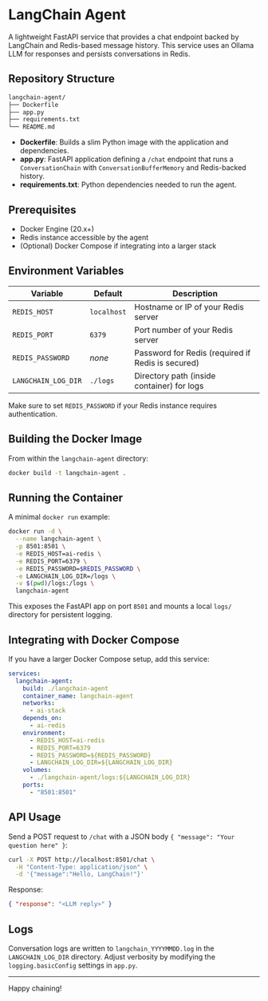 # LangChain Agent

A lightweight FastAPI service that provides a chat endpoint backed by LangChain and Redis-based message history. This service uses an Ollama LLM for responses and persists conversations in Redis.

## Repository Structure

```bash
langchain-agent/
├── Dockerfile
├── app.py
├── requirements.txt
└── README.md
```

- **Dockerfile**: Builds a slim Python image with the application and dependencies.
- **app.py**: FastAPI application defining a `/chat` endpoint that runs a `ConversationChain` with `ConversationBufferMemory` and Redis-backed history.
- **requirements.txt**: Python dependencies needed to run the agent.

## Prerequisites

- Docker Engine (20.x+)
- Redis instance accessible by the agent
- (Optional) Docker Compose if integrating into a larger stack

## Environment Variables

| Variable            | Default       | Description                                       |
|---------------------|---------------|---------------------------------------------------|
| `REDIS_HOST`        | `localhost`   | Hostname or IP of your Redis server               |
| `REDIS_PORT`        | `6379`        | Port number of your Redis server                  |
| `REDIS_PASSWORD`    | _none_        | Password for Redis (required if Redis is secured) |
| `LANGCHAIN_LOG_DIR` | `./logs`      | Directory path (inside container) for logs        |

Make sure to set `REDIS_PASSWORD` if your Redis instance requires authentication.

## Building the Docker Image

From within the `langchain-agent` directory:

```bash
docker build -t langchain-agent .
```

## Running the Container

A minimal `docker run` example:

```bash
docker run -d \
  --name langchain-agent \
  -p 8501:8501 \
  -e REDIS_HOST=ai-redis \
  -e REDIS_PORT=6379 \
  -e REDIS_PASSWORD=$REDIS_PASSWORD \
  -e LANGCHAIN_LOG_DIR=/logs \
  -v $(pwd)/logs:/logs \
  langchain-agent
```

This exposes the FastAPI app on port `8501` and mounts a local `logs/` directory for persistent logging.

## Integrating with Docker Compose

If you have a larger Docker Compose setup, add this service:

```yaml
services:
  langchain-agent:
    build: ./langchain-agent
    container_name: langchain-agent
    networks:
      - ai-stack
    depends_on:
      - ai-redis
    environment:
      - REDIS_HOST=ai-redis
      - REDIS_PORT=6379
      - REDIS_PASSWORD=${REDIS_PASSWORD}
      - LANGCHAIN_LOG_DIR=${LANGCHAIN_LOG_DIR}
    volumes:
      - ./langchain-agent/logs:${LANGCHAIN_LOG_DIR}
    ports:
      - "8501:8501"
```

## API Usage

Send a POST request to `/chat` with a JSON body `{ "message": "Your question here" }`:

```bash
curl -X POST http://localhost:8501/chat \
  -H "Content-Type: application/json" \
  -d '{"message":"Hello, LangChain!"}'
```

Response:

```json
{ "response": "<LLM reply>" }
```


## Logs

Conversation logs are written to `langchain_YYYYMMDD.log` in the `LANGCHAIN_LOG_DIR` directory. Adjust verbosity by modifying the `logging.basicConfig` settings in `app.py`.

---

Happy chaining!


